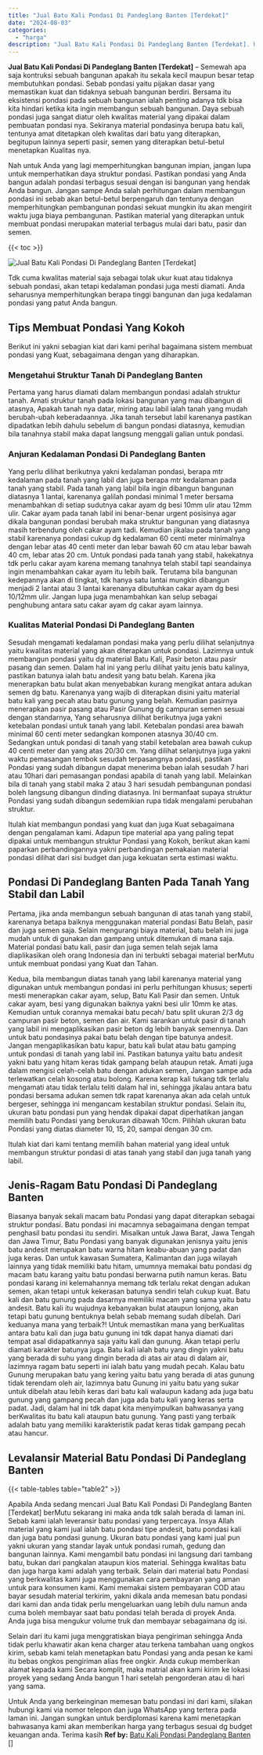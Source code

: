 ```yaml
---
title: "Jual Batu Kali Pondasi Di Pandeglang Banten [Terdekat]"
date: "2024-08-03"
categories: 
  - "harga"
description: "Jual Batu Kali Pondasi Di Pandeglang Banten [Terdekat]. Untuk Anda yang berkeinginan memesan batu pondasi ini dari kami, silakan hubungi kami via nomor telep..."
---
```


**Jual Batu Kali Pondasi Di Pandeglang Banten \[Terdekat\]** – Semewah apa saja kontruksi sebuah bangunan apakah itu sekala kecil maupun besar tetap membutuhkan pondasi. Sebab pondasi yaitu pijakan dasar yang memastikan kuat dan tidaknya sebuah bangunan berdiri. Bersama itu eksistensi pondasi pada sebuah bangunan ialah penting adanya tdk bisa kita hindari ketika kita ingin membangun sebuah bangunan. Daya sebuah pondasi juga sangat diatur oleh kwalitas material yang dipakai dalam pembuatan pondasi nya. Sekiranya material pondasinya berupa batu kali, tentunya amat ditetapkan oleh kwalitas dari batu yang diterapkan, begitupun lainnya seperti pasir, semen yang diterapkan betul-betul menetapkan Kualitas nya.

Nah untuk Anda yang lagi memperhitungkan bangunan impian, jangan lupa untuk memperhatikan daya struktur pondasi. Pastikan pondasi yang Anda bangun adalah pondasi terbagus sesuai dengan isi bangunan yang hendak Anda bangun. Jangan sampe Anda salah perhitungan dalam membangun pondasi ini sebab akan betul-betul berpengaruh dan tentunya dengan memperhitungkan pembangunan pondasi sekuat mungkin itu akan mengirit waktu juga biaya pembangunan. Pastikan material yang diterapkan untuk membuat pondasi merupakan material terbagus mulai dari batu, pasir dan semen.

{{< toc >}}

![Jual Batu Kali Pondasi Di Pandeglang Banten [Terdekat]](/images/jual-batu-kali-26.png)

Tdk cuma kwalitas material saja sebagai tolak ukur kuat atau tidaknya sebuah pondasi, akan tetapi kedalaman pondasi juga mesti diamati. Anda seharusnya memperhitungkan berapa tinggi bangunan dan juga kedalaman pondasi yang patut Anda bangun.

## Tips Membuat Pondasi Yang Kokoh

Berikut ini yakni sebagian kiat dari kami perihal bagaimana sistem membuat pondasi yang Kuat, sebagaimana dengan yang diharapkan.

### Mengetahui Struktur Tanah Di Pandeglang Banten

Pertama yang harus diamati dalam membangun pondasi adalah struktur tanah. Amati struktur tanah pada lokasi bangunan yang mau dibangun di atasnya, Apakah tanah nya datar, miring atau labil ialah tanah yang mudah berubah-ubah keberadaannya. Jika tanah tersebut labil karenanya pastikan dipadatkan lebih dahulu sebelum di bangun pondasi diatasnya, kemudian bila tanahnya stabil maka dapat langsung menggali galian untuk pondasi.

### Anjuran Kedalaman Pondasi Di Pandeglang Banten

Yang perlu dilihat berikutnya yakni kedalaman pondasi, berapa mtr kedalaman pada tanah yang labil dan juga berapa mtr kedalaman pada tanah yang stabil. Pada tanah yang labil bila ingin dibangun bangunan diatasnya 1 lantai, karenanya galilah pondasi minimal 1 meter bersama menambahkan di setiap sudutnya cakar ayam dg besi 10mm ulir atau 12mm ulir. Cakar ayam pada tanah labil ini benar-benar urgent posisinya agar dikala bangunan pondasi berubah maka struktur bangunan yang diatasnya masih terbendung oleh cakar ayam tadi. Kemudian jikalau pada tanah yang stabil karenanya pondasi cukup dg kedalaman 60 centi meter minimalnya dengan lebar atas 40 centi meter dan lebar bawah 60 cm atau lebar bawah 40 cm, lebar atas 20 cm. Untuk pondasi pada tanah yang stabil, hakekatnya tdk perlu cakar ayam karena memang tanahnya telah stabil tapi seandainya ingin menambahkan cakar ayam itu lebih baik. Terutama bila bangunan kedepannya akan di tingkat, tdk hanya satu lantai mungkin dibangun menjadi 2 lantai atau 3 lantai karenanya dibutuhkan cakar ayam dg besi 10/12mm ulir. Jangan lupa juga menambahkan kan selup sebagai penghubung antara satu cakar ayam dg cakar ayam lainnya.

### Kualitas Material Pondasi Di Pandeglang Banten

Sesudah mengamati kedalaman pondasi maka yang perlu dilihat selanjutnya yaitu kwalitas material yang akan diterapkan untuk pondasi. Lazimnya untuk membangun pondasi yaitu dg material Batu Kali, Pasir beton atau pasir pasang dan semen. Dalam hal ini yang perlu dilihat yaitu jenis batu kalinya, pastikan batunya ialah batu andesit yang batu belah. Karena jika menerapkan batu bulat akan menyebabkan kurang mengikat antara adukan semen dg batu. Karenanya yang wajib di diterapkan disini yaitu material batu kali yang pecah atau batu gunung yang belah. Kemudian pasirnya menerapkan pasir pasang atau Pasir Gunung dg campuran semen sesuai dengan standarnya, Yang seharusnya dilihat berikutnya juga yakni ketebalan pondasi untuk tanah yang labil. Ketebalan pondasi area bawah minimal 60 centi meter sedangkan komponen atasnya 30/40 cm. Sedangkan untuk pondasi di tanah yang stabil ketebalan area bawah cukup 40 centi meter dan yang atas 20/30 cm. Yang dilihat selanjutnya juga yakni waktu pemasangan tembok sesudah terpasangnya pondasi, pastikan Pondasi yang sudah dibangun dapat menerima beban ialah sesudah 7 hari atau 10hari dari pemasangan pondasi apabila di tanah yang labil. Melainkan bila di tanah yang stabil maka 2 atau 3 hari sesudah pembangunan pondasi boleh langsung dibangun dinding diatasnya. Ini bermanfaat supaya struktur Pondasi yang sudah dibangun sedemikian rupa tidak mengalami perubahan struktur.

Itulah kiat membangun pondasi yang kuat dan juga Kuat sebagaimana dengan pengalaman kami. Adapun tipe material apa yang paling tepat dipakai untuk membangun struktur Pondasi yang Kokoh, berikut akan kami paparkan perbandingannya yakni perbandingan pemakaian material pondasi dilihat dari sisi budget dan juga kekuatan serta estimasi waktu.

## Pondasi Di Pandeglang Banten Pada Tanah Yang Stabil dan Labil

Pertama, jika anda membangun sebuah bangunan di atas tanah yang stabil, karenanya betapa baiknya menggunakan material pondasi Batu Belah, pasir dan juga semen saja. Selain mengurangi biaya material, batu belah ini juga mudah untuk di gunakan dan gampang untuk ditemukan di mana saja. Material pondasi batu kali, pasir dan juga semen telah sejak lama diaplikasikan oleh orang Indonesia dan ini terbukti sebagai material berMutu untuk membuat pondasi yang Kuat dan Tahan.

Kedua, bila membangun diatas tanah yang labil karenanya material yang digunakan untuk membangun pondasi ini perlu perhitungan khusus; seperti mesti menerapkan cakar ayam, selup, Batu Kali Pasir dan semen. Untuk cakar ayam, besi yang digunakan baiknya yakni besi ulir 10mm ke atas. Kemudian untuk corannya memakai batu pecah/ batu split ukuran 2/3 dg campuran pasir beton, semen dan air. Kami sarankan untuk pasir di tanah yang labil ini mengaplikasikan pasir beton dg lebih banyak semennya. Dan untuk batu pondasinya pakai batu belah dengan tipe batunya andesit. Jangan mengaplikasikan batu kapur, batu kali bulat atau batu gamping untuk pondasi di tanah yang labil ini. Pastikan batunya yaitu batu andesit yakni batu yang hitam keras tidak gampang belah ataupun retak. Amati juga dalam mengisi celah-celah batu dengan adukan semen, Jangan sampe ada terlewatkan celah kosong atau bolong. Karena kerap kali tukang tdk terlalu mengamati atau tidak terlalu teliti dalam hal ini, sehingga jikalau antara batu pondasi bersama adukan semen tdk rapat karenanya akan ada celah untuk bergeser, sehingga ini mengancam kestabilan struktur pondasi. Selain itu, ukuran batu pondasi pun yang hendak dipakai dapat diperhatikan jangan memilih batu Pondasi yang berukuran dibawah 10cm. Pilihlah ukuran batu Pondasi yang diatas diameter 10, 15, 20, sampai dengan 30 cm.

Itulah kiat dari kami tentang memilih bahan material yang ideal untuk membangun struktur pondasi di atas tanah yang stabil dan juga tanah yang labil.

## Jenis-Ragam Batu Pondasi Di Pandeglang Banten

Biasanya banyak sekali macam batu Pondasi yang dapat diterapkan sebagai struktur pondasi. Batu pondasi ini macamnya sebagaimana dengan tempat penghasil batu pondasi itu sendiri. Misalkan untuk Jawa Barat, Jawa Tengah dan Jawa Timur, Batu Pondasi yang banyak digunakan jenisnya yaitu jenis batu andesit merupakan batu warna hitam keabu-abuan yang padat dan juga keras. Dan untuk kawasan Sumatera, Kalimantan dan juga wilayah lainnya yang tidak memiliki batu hitam, umumnya memakai batu pondasi dg macam batu karang yaitu batu pondasi berwarna putih namun keras. Batu pondasi karang ini kelemahannya memang tdk terlalu rekat dengan adukan semen, akan tetapi untuk kekerasan batunya sendiri telah cukup kuat. Batu kali dan batu gunung pada dasarnya memiliki macam yang sama yaitu batu andesit. Batu kali itu wujudnya kebanyakan bulat ataupun lonjong, akan tetapi batu gunung bentuknya belah sebab memang sudah dibelah. Dari keduanya mana yang terbaik?! Untuk memastikan mana yang berKualitas antara batu kali dan juga batu gunung ini tdk dapat hanya diamati dari tempat asal didapatkannya saja yaitu kali dan gunung. Akan tetapi perlu diamati karakter batunya juga. Batu kali ialah batu yang dingin yakni batu yang berada di suhu yang dingin berada di atas air atau di dalam air, lazimnya ragam batu seperti ini ialah batu yang mudah pecah. Kalau batu Gunung merupakan batu yang kering yaitu batu yang berada di atas gunung tidak terendam oleh air, lazimnya batu Gunung ini yaitu batu yang sukar untuk dibelah atau lebih keras dari batu kali walaupun kadang ada juga batu gunung yang gampang pecah dan juga ada batu kali yang keras serta padat. Jadi, dalam hal ini tdk dapat kita menyimpulkan bahwasanya yang berKwalitas itu batu kali ataupun batu gunung. Yang pasti yang terbaik adalah batu yang memiliki karakteristik padat keras tidak gampang pecah atau hancur.

## Levalansir Material Batu Pondasi Di Pandeglang Banten

{{< table-tables table="table2" >}}

Apabila Anda sedang mencari Jual Batu Kali Pondasi Di Pandeglang Banten \[Terdekat\] berMutu sekarang ini maka anda tdk salah berada di laman ini. Sebab kami ialah leveransir batu pondasi yang terpercaya. Insya Allah material yang kami jual ialah batu pondasi tipe andesit, batu pondasi kali dan juga batu pondasi gunung. Ukuran batu pondasi yang kami jual pun yakni ukuran yang standar layak untuk pondasi rumah, gedung dan bangunan lainnya. Kami mengambil batu pondasi ini langsung dari tambang batu, bukan dari pangkalan ataupun kios material. Sehingga kwalitas batu dan juga harga kami adalah yang terbaik. Selain dari material batu Pondasi yang berkwalitas kami juga menggunakan cara pembayaran yang aman untuk para konsumen kami. Kami memakai sistem pembayaran COD atau bayar sesudah material terkirim, yakni dikala anda memesan batu pondasi dari kami dan anda tidak perlu mengeluarkan uang lebih dulu namun anda cuma boleh membayar saat batu pondasi telah berada di proyek Anda. Anda juga bisa mengukur volume truk dan membayar sebagaimana dg isi.

Selain dari itu kami juga menggratiskan biaya pengiriman sehingga Anda tidak perlu khawatir akan kena charger atau terkena tambahan uang ongkos kirim, sebab kami telah menetapkan batu Pondasi yang anda pesan ke kami itu bebas ongkos pengiriman alias free ongkir. Anda cukup memberikan alamat kepada kami Secara komplit, maka matrial akan kami kirim ke lokasi proyek yang sedang Anda bangun 1 hari setelah pengorderan atau di hari yang sama.

Untuk Anda yang berkeinginan memesan batu pondasi ini dari kami, silakan hubungi kami via nomor telepon dan juga WhatsApp yang tertera pada laman ini. Jangan sungkan untuk berdiplomasi karena kami menetapkan bahwasanya kami akan memberikan harga yang terbagus sesuai dg budget keuangan anda. Terima kasih
**Ref by:** [Batu Kali Pondasi Pandeglang Banten []](https://id.wikipedia.org/wiki/Batu)
